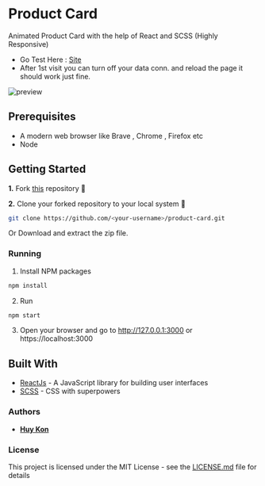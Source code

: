 # Product Card

Animated Product Card with the help of React and SCSS (Highly Responsive)

- Go Test Here : [Site](https://google.com/)
- After 1st visit you can turn off your data conn. and reload the page it should work just fine.

![preview](preview.gif)

## Prerequisites

- A modern web browser like Brave , Chrome , Firefox etc
- Node

## Getting Started

**1.** Fork [this](https://github.com/huykon/product-card) repository :fork_and_knife:

**2.** Clone your forked repository to your local system :busts_in_silhouette:

```sh
git clone https://github.com/<your-username>/product-card.git
```

Or Download and extract the zip file.

### Running

1. Install NPM packages

```sh
npm install
```

2. Run

```sh
npm start
```

3. Open your browser and go to http://127.0.0.1:3000 or https://localhost:3000

## Built With

- [ReactJs](https://reactjs.org) - A JavaScript library for building user interfaces
- [SCSS](https://sass-lang.com) - CSS with superpowers

### Authors

- **[Huy Kon](https://github.com/huykon)**

### License

This project is licensed under the MIT License - see the [LICENSE.md](https://github.com/huykon/product-card/blob/master/LICENSE) file for details
